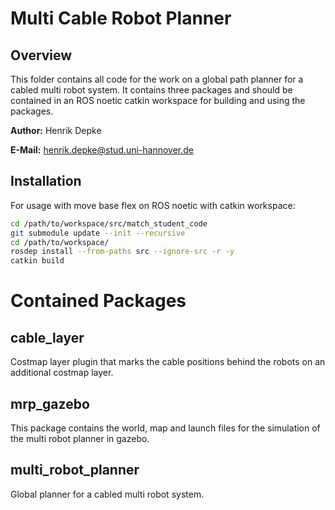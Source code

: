 # Multi Cable Robot Planner
## Overview

This folder contains all code for the work on a global path planner for a cabled multi robot system.
It contains three packages and should be contained in an ROS noetic catkin workspace for building and using the packages.

**Author:** Henrik Depke

**E-Mail:** henrik.depke@stud.uni-hannover.de

## Installation

For usage with move base flex on ROS noetic with catkin workspace:

```bash
cd /path/to/workspace/src/match_student_code
git submodule update --init --recursive
cd /path/to/workspace/
rosdep install --from-paths src --ignore-src -r -y
catkin build
```

# Contained Packages

## cable_layer

Costmap layer plugin that marks the cable positions behind the robots on an additional costmap layer.

## mrp_gazebo

This package contains the world, map and launch files for the simulation of the multi robot planner in gazebo.

## multi_robot_planner

Global planner for a cabled multi robot system.
